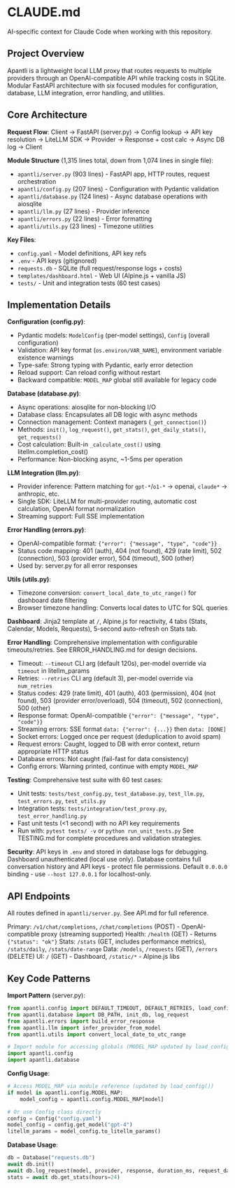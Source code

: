 # CLAUDE.md

AI-specific context for Claude Code when working with this repository.

## Project Overview

Apantli is a lightweight local LLM proxy that routes requests to multiple providers through an OpenAI-compatible API while tracking costs in SQLite. Modular FastAPI architecture with six focused modules for configuration, database, LLM integration, error handling, and utilities.

## Core Architecture

**Request Flow**: Client → FastAPI (server.py) → Config lookup → API key resolution → LiteLLM SDK → Provider → Response + cost calc → Async DB log → Client

**Module Structure** (1,315 lines total, down from 1,074 lines in single file):
- `apantli/server.py` (903 lines) - FastAPI app, HTTP routes, request orchestration
- `apantli/config.py` (207 lines) - Configuration with Pydantic validation
- `apantli/database.py` (124 lines) - Async database operations with aiosqlite
- `apantli/llm.py` (27 lines) - Provider inference
- `apantli/errors.py` (22 lines) - Error formatting
- `apantli/utils.py` (23 lines) - Timezone utilities

**Key Files**:
- `config.yaml` - Model definitions, API key refs
- `.env` - API keys (gitignored)
- `requests.db` - SQLite (full request/response logs + costs)
- `templates/dashboard.html` - Web UI (Alpine.js + vanilla JS)
- `tests/` - Unit and integration tests (60 test cases)

## Implementation Details

**Configuration (config.py)**:
- Pydantic models: `ModelConfig` (per-model settings), `Config` (overall configuration)
- Validation: API key format (`os.environ/VAR_NAME`), environment variable existence warnings
- Type-safe: Strong typing with Pydantic, early error detection
- Reload support: Can reload config without restart
- Backward compatible: `MODEL_MAP` global still available for legacy code

**Database (database.py)**:
- Async operations: aiosqlite for non-blocking I/O
- Database class: Encapsulates all DB logic with async methods
- Connection management: Context managers (`_get_connection()`)
- Methods: `init()`, `log_request()`, `get_stats()`, `get_daily_stats()`, `get_requests()`
- Cost calculation: Built-in `_calculate_cost()` using litellm.completion_cost()
- Performance: Non-blocking async, ~1-5ms per operation

**LLM Integration (llm.py)**:
- Provider inference: Pattern matching for `gpt-*`/`o1-*` → openai, `claude*` → anthropic, etc.
- Single SDK: LiteLLM for multi-provider routing, automatic cost calculation, OpenAI format normalization
- Streaming support: Full SSE implementation

**Error Handling (errors.py)**:
- OpenAI-compatible format: `{"error": {"message", "type", "code"}}`
- Status code mapping: 401 (auth), 404 (not found), 429 (rate limit), 502 (connection), 503 (provider error), 504 (timeout), 500 (other)
- Used by: server.py for all error responses

**Utils (utils.py)**:
- Timezone conversion: `convert_local_date_to_utc_range()` for dashboard date filtering
- Browser timezone handling: Converts local dates to UTC for SQL queries

**Dashboard**: Jinja2 template at `/`, Alpine.js for reactivity, 4 tabs (Stats, Calendar, Models, Requests), 5-second auto-refresh on Stats tab.

**Error Handling**: Comprehensive implementation with configurable timeouts/retries. See ERROR_HANDLING.md for design decisions.
- Timeout: `--timeout` CLI arg (default 120s), per-model override via `timeout` in litellm_params
- Retries: `--retries` CLI arg (default 3), per-model override via `num_retries`
- Status codes: 429 (rate limit), 401 (auth), 403 (permission), 404 (not found), 503 (provider error/overload), 504 (timeout), 502 (connection), 500 (other)
- Response format: OpenAI-compatible `{"error": {"message", "type", "code"}}`
- Streaming errors: SSE format `data: {"error": {...}}` then `data: [DONE]`
- Socket errors: Logged once per request (deduplication to avoid spam)
- Request errors: Caught, logged to DB with error context, return appropriate HTTP status
- Database errors: Not caught (fail-fast for data consistency)
- Config errors: Warning printed, continue with empty `MODEL_MAP`

**Testing**: Comprehensive test suite with 60 test cases:
- Unit tests: `tests/test_config.py`, `test_database.py`, `test_llm.py`, `test_errors.py`, `test_utils.py`
- Integration tests: `tests/integration/test_proxy.py`, `test_error_handling.py`
- Fast unit tests (<1 second) with no API key requirements
- Run with: `pytest tests/ -v` or `python run_unit_tests.py`
See TESTING.md for complete procedures and validation strategies.

**Security**: API keys in `.env` and stored in database logs for debugging. Dashboard unauthenticated (local use only). Database contains full conversation history and API keys - protect file permissions. Default `0.0.0.0` binding - use `--host 127.0.0.1` for localhost-only.

## API Endpoints

All routes defined in `apantli/server.py`. See API.md for full reference.

Primary: `/v1/chat/completions`, `/chat/completions` (POST) - OpenAI-compatible proxy (streaming supported)
Health: `/health` (GET) - Returns `{"status": "ok"}`
Stats: `/stats` (GET, includes performance metrics), `/stats/daily`, `/stats/date-range`
Data: `/models`, `/requests` (GET), `/errors` (DELETE)
UI: `/` (GET) - Dashboard, `/static/*` - Alpine.js libs

## Key Code Patterns

**Import Pattern** (server.py):
```python
from apantli.config import DEFAULT_TIMEOUT, DEFAULT_RETRIES, load_config
from apantli.database import DB_PATH, init_db, log_request
from apantli.errors import build_error_response
from apantli.llm import infer_provider_from_model
from apantli.utils import convert_local_date_to_utc_range

# Import module for accessing globals (MODEL_MAP updated by load_config)
import apantli.config
import apantli.database
```

**Config Usage**:
```python
# Access MODEL_MAP via module reference (updated by load_config())
if model in apantli.config.MODEL_MAP:
    model_config = apantli.config.MODEL_MAP[model]

# Or use Config class directly
config = Config("config.yaml")
model_config = config.get_model("gpt-4")
litellm_params = model_config.to_litellm_params()
```

**Database Usage**:
```python
db = Database("requests.db")
await db.init()
await db.log_request(model, provider, response, duration_ms, request_data)
stats = await db.get_stats(hours=24)
```

